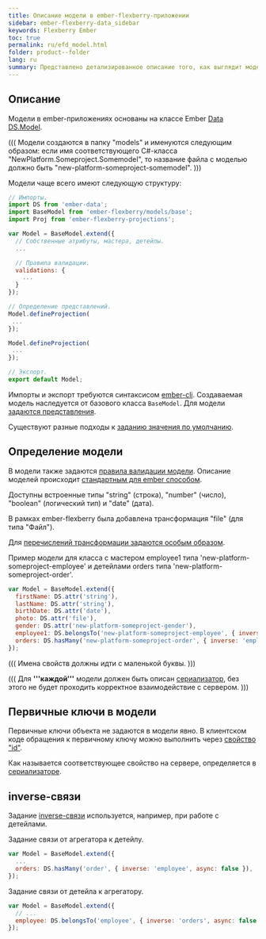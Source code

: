 ```yaml
---
title: Описание модели в ember-flexberry-приложении
sidebar: ember-flexberry-data_sidebar
keywords: Flexberry Ember
toc: true
permalink: ru/efd_model.html
folder: product--folder
lang: ru
summary: Представлено детализированное описание того, как выглядит модель в приложении.
---
```


## Описание

Модели в ember-приложениях основаны на классе Ember [Data DS.Model](http://emberjs.com/api/data/classes/DS.Model.html).

(((
<msg type=note>Модели создаются в папку "models" и именуются следующим образом: если имя соответствующего C#-класса "NewPlatform.Someproject.Somemodel", то название файла с моделью должно быть "new-platform-someproject-somemodel".</msg>
)))

Модели чаще всего имеют следующую структуру:

```javascript
// Импорты.
import DS from 'ember-data';
import BaseModel from 'ember-flexberry/models/base';
import Proj from 'ember-flexberry-projections';

var Model = BaseModel.extend({
  // Собственные атрибуты, мастера, детейлы.
  ...

  // Правила валидации.
  validations: {
	...
  }
});

// Определение представлений.
Model.defineProjection(
 ...
});

Model.defineProjection(
 ...
});

// Экспорт.
export default Model;
```

Импорты и экспорт требуются синтаксисом [ember-cli](http://ember-cli.com).
Создаваемая модель наследуется от базового класса `BaseModel`.
Для модели [задаются представления](efd_model-projection.html).

Существуют разные подходы к [заданию значения по умолчанию](ef_default-value.html).

## Определение модели

В модели также задаются [правила валидации модели](efd_model-validation.html).
Описание моделей происходит [стандартным для ember способом](https://guides.emberjs.com/v2.4.0/models/defining-models/).

Доступны встроенные типы "string" (строка), "number" (число), "boolean" (логический тип) и "date" (дата).

В рамках ember-flexberry была добавлена трансформация "file" (для типа "Файл").

Для [перечислений трансформации задаются особым образом](efd_enum.html).

Пример модели для класса с мастером employee1 типа 'new-platform-someproject-employee' и детейлами orders типа 'new-platform-someproject-order'.

```javascript
var Model = BaseModel.extend({
  firstName: DS.attr('string'),
  lastName: DS.attr('string'),
  birthDate: DS.attr('date'),
  photo: DS.attr('file'),
  gender: DS.attr('new-platform-someproject-gender'),
  employee1: DS.belongsTo('new-platform-someproject-employee', { inverse: null, async: false }),
  orders: DS.hasMany('new-platform-someproject-order', { inverse: 'employee', async: false }),
});
```

(((
<msg type=important>Имена свойств должны идти с маленькой буквы.</msg>
)))

(((
<msg type=warning>Для __'''каждой'''__ модели должен быть описан [сериализатор](efd_serializer.html), без этого не будет проходить корректное взаимодействие с сервером.</msg>
)))

## Первичные ключи в модели

Первичные ключи объекта не задаются в модели явно.
В клиентском коде обращения к первичному ключу можно выполнить через [свойство "id"](http://emberjs.com/api/data/classes/DS.Model.html#property_id).

Как называется соответствующее свойство на сервере, определяется в [сериализаторе](efd_serializer.html).

## inverse-связи
Задание [inverse-связи](https://guides.emberjs.com/v2.4.0/models/relationships/#toc_reflexive-relations) используется, например, при работе с детейлами.

Задание связи от агрегатора к детейлу.

```javascript
var Model = BaseModel.extend({
  ...
  orders: DS.hasMany('order', { inverse: 'employee', async: false }),
});
```

Задание связи от детейла к агрегатору.

```javascript
var Model = BaseModel.extend({
  // ...
  employee: DS.belongsTo('employee', { inverse: 'orders', async: false })
});
```
